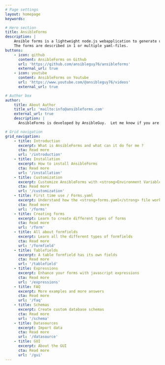 ```yaml
---
# Page settings
layout: homepage
keywords:

# Hero section
title: AnsibleForms
description: | 
    Ansible forms is a lightweight node.js webapplication to generate userfriendly and pretty forms to kickoff <strong>Ansible</strong> playbooks or <strong>AWX/Tower</strong> templates.    
    The forms are described in 1 or multiple yaml-files.
buttons:
    - icon: github
      content: AnsibleForms on Github
      url: 'https://github.com/ansibleguy76/ansibleforms'
      external_url: true
    - icon: youtube
      content: AnsibleForms on Youtube
      url: 'https://www.youtube.com/@ansibleguy76/videos'
      external_url: true      

# Author box
author:
    title: About Author
    title_url: 'mailto:info@ansibleforms.com'
    external_url: true
    description: | 
      AnsibleForms is developed by AnsibleGuy.  Let me know if you are a full stack developer and willing to contribute.  

# Grid navigation
grid_navigation:
    - title: Introduction
      excerpt: What is AnsibleForms and what can it do for me ?
      cta: Read more
      url: '/introduction'
    - title: Installation
      excerpt: How to install AnsibleForms
      cta: Read more
      url: '/installation'      
    - title: Customization
      excerpt: Customize AnsibleForms with <strong>Environment Variables</strong>
      cta: Read more
      url: '/customization'    
    - title: First time use / Forms.yaml
      excerpt: Understand how the <strong>forms.yaml</strong> file works and setup categories and roles
      cta: Read more
      url: '/forms'    
    - title: Creating forms
      excerpt: Learn to create different types of forms
      cta: Read more
      url: '/form'   
    - title: All about formfields
      excerpt: Learn all the different types of formfields
      cta: Read more
      url: '/formfield'     
    - title: Tablefields
      excerpt: A table formfield has its own fields
      cta: Read more
      url: '/tablefield'               
    - title: Expressions
      excerpt: Enhance your forms with javascript expressions
      cta: Read more
      url: '/expressions'      
    - title: FAQ
      excerpt: More examples and more answers
      cta: Read more
      url: '/faq'          
    - title: Schemas
      excerpt: Create custom database schemas
      cta: Read more
      url: '/schema'
    - title: Datasources
      excerpt: Import data
      cta: Read more
      url: '/datasource'      
    - title: GUI
      excerpt: About the GUI
      cta: Read more
      url: '/gui'                               
---
```

